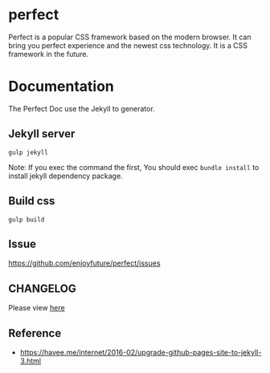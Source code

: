 # perfect
  Perfect is a popular CSS framework based on the modern browser.
  It can bring you perfect experience and the newest css technology.
  It is a CSS framework in the future.

# Documentation

The Perfect Doc use the Jekyll to generator.

##  Jekyll server

```
gulp jekyll
```

Note: If you exec the command the first, You should exec `bundle install` to install jekyll dependency package.


## Build css

```
gulp build
```

## Issue

https://github.com/enjoyfuture/perfect/issues

## CHANGELOG

Please view [here](./CHANGELOG.md)

## Reference

* https://havee.me/internet/2016-02/upgrade-github-pages-site-to-jekyll-3.html

